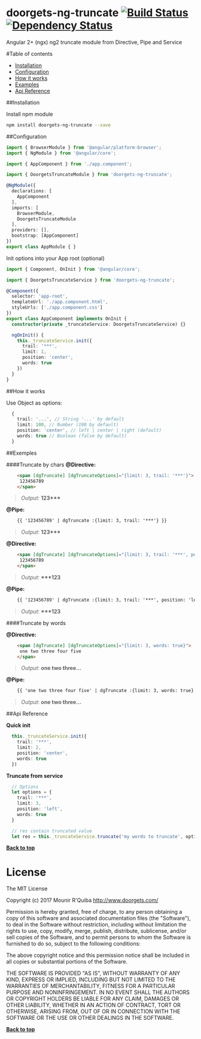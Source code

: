 # doorgets-ng-truncate [![Build Status](https://travis-ci.org/doorgets/ng-truncate.svg?branch=master)](https://travis-ci.org/doorgets/ng-truncate) [![Dependency Status](https://david-dm.org/doorgets/ng-truncate.svg)](https://david-dm.org/doorgets/ng-truncate)

Angular 2+ (ngx) ng2 truncate module from Directive, Pipe and Service

#Table of contents
* [Installation](#installation)
* [Configuration](#configuration)
* [How it works](#how-it-works)
* [Examples](#examples)
* [Api Reference](#api-reference)

##Installation

Install npm module

```sh
npm install doorgets-ng-truncate --save
```
##Configuration

```ts
import { BrowserModule } from '@angular/platform-browser';
import { NgModule } from '@angular/core';

import { AppComponent } from './app.component';

import { DoorgetsTruncateModule } from 'doorgets-ng-truncate';

@NgModule({
  declarations: [
    AppComponent
  ],
  imports: [
    BrowserModule,
    DoorgetsTruncateModule
  ],
  providers: [],
  bootstrap: [AppComponent]
})
export class AppModule { }
```

Init options into your App root (optional)

```ts
import { Component, OnInit } from '@angular/core';

import { DoorgetsTruncateService } from 'doorgets-ng-truncate';

@Component({
  selector: 'app-root',
  templateUrl: './app.component.html',
  styleUrls: ['./app.component.css']
})
export class AppComponent implements OnInit {
  constructor(private _truncateService: DoorgetsTruncateService) {}

  ngOnInit() {
    this._truncateService.init({
      trail: '***',
      limit: 1,
      position: 'center',
      words: true
    })
  }
}
```

##How it works

Use Object as options:
```ts
  {
    trail: '...', // String '...' by default
    limit: 100, // Number (100 by default)
    position: 'center', // left | center | right (default)
    words: true // Boolean (false by default)
  }
```


##Exemples

####Truncate by chars
__@Directive:__
```html
    <span [dgTruncate] [dgTruncateOptions]="{limit: 3, trail: '***'}">
     123456789
    </span>
```

> *Output:* __123***__

__@Pipe:__
```html
    {{ '123456789' | dgTruncate :{limit: 3, trail: '***'} }}
```

> *Output:* __123***__

__@Directive:__
```html
    <span [dgTruncate] [dgTruncateOptions]="{limit: 3, trail: '***', position: 'left'}">
     123456789
    </span>
```

> *Output:* __***123__

__@Pipe:__
```html
    {{ '123456789' | dgTruncate :{limit: 3, trail: '***', position: 'left'} }}
```

> *Output:* __***123__



####Truncate by words

__@Directive:__
```html
    <span [dgTruncate] [dgTruncateOptions]="{limit: 3, words: true}">
     one two three four five
    </span>
```

> *Output:* __one two three...__

__@Pipe:__
```html
    {{ 'one two three four five' | dgTruncate :{limit: 3, words: true} }}
```

> *Output:* __one two three...__


##Api Reference

__Quick init__

```ts
  this._truncateService.init({
    trail: '***',
    limit: 2,
    position: 'center',
    words: true
  })
```

__Truncate from service__
```ts
  // Options
  let options = {
    trail: '***',
    limit: 3,
    position: 'left',
    words: true
  }

  // res contain truncated value
  let res = this._truncateService.truncate('my words to truncate', options);
```

**[Back to top](#table-of-contents)**

# License

The MIT License

Copyright (c) 2017 Mounir R'Quiba http://www.doorgets.com/

Permission is hereby granted, free of charge, to any person obtaining a copy of this software and associated documentation files (the "Software"), to deal in the Software without restriction, including without limitation the rights to use, copy, modify, merge, publish, distribute, sublicense, and/or sell copies of the Software, and to permit persons to whom the Software is furnished to do so, subject to the following conditions:

The above copyright notice and this permission notice shall be included in all copies or substantial portions of the Software.

THE SOFTWARE IS PROVIDED "AS IS", WITHOUT WARRANTY OF ANY KIND, EXPRESS OR IMPLIED, INCLUDING BUT NOT LIMITED TO THE WARRANTIES OF MERCHANTABILITY, FITNESS FOR A PARTICULAR PURPOSE AND NONINFRINGEMENT. IN NO EVENT SHALL THE AUTHORS OR COPYRIGHT HOLDERS BE LIABLE FOR ANY CLAIM, DAMAGES OR OTHER LIABILITY, WHETHER IN AN ACTION OF CONTRACT, TORT OR OTHERWISE, ARISING FROM, OUT OF OR IN CONNECTION WITH THE SOFTWARE OR THE USE OR OTHER DEALINGS IN THE SOFTWARE.

**[Back to top](#table-of-contents)**
